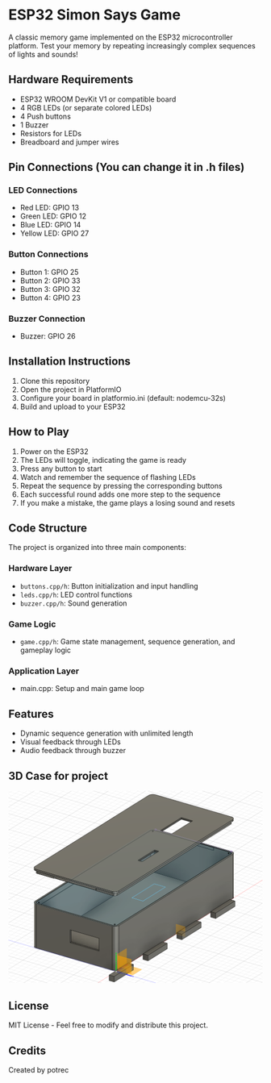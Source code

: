 # ESP32 Simon Says Game

A classic memory game implemented on the ESP32 microcontroller platform. Test your memory by repeating increasingly complex sequences of lights and sounds!

## Hardware Requirements

- ESP32 WROOM DevKit V1 or compatible board
- 4 RGB LEDs (or separate colored LEDs)
- 4 Push buttons
- 1 Buzzer
- Resistors for LEDs
- Breadboard and jumper wires

## Pin Connections (You can change it in .h files)

### LED Connections
- Red LED: GPIO 13
- Green LED: GPIO 12
- Blue LED: GPIO 14
- Yellow LED: GPIO 27

### Button Connections
- Button 1: GPIO 25
- Button 2: GPIO 33
- Button 3: GPIO 32
- Button 4: GPIO 23

### Buzzer Connection
- Buzzer: GPIO 26

## Installation Instructions

1. Clone this repository
2. Open the project in PlatformIO
3. Configure your board in platformio.ini (default: nodemcu-32s)
4. Build and upload to your ESP32

## How to Play

1. Power on the ESP32
2. The LEDs will toggle, indicating the game is ready
3. Press any button to start
4. Watch and remember the sequence of flashing LEDs
5. Repeat the sequence by pressing the corresponding buttons
6. Each successful round adds one more step to the sequence
7. If you make a mistake, the game plays a losing sound and resets

## Code Structure

The project is organized into three main components:

### Hardware Layer
- `buttons.cpp/h`: Button initialization and input handling
- `leds.cpp/h`: LED control functions
- `buzzer.cpp/h`: Sound generation

### Game Logic
- `game.cpp/h`: Game state management, sequence generation, and gameplay logic

### Application Layer
- main.cpp: Setup and main game loop

## Features

- Dynamic sequence generation with unlimited length
- Visual feedback through LEDs
- Audio feedback through buzzer

## 3D Case for project

![alt text](3DCase.png)

## License

MIT License - Feel free to modify and distribute this project.

## Credits

Created by potrec
